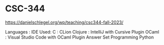 # CSC-344
https://danielschlegel.org/wp/teaching/csc344-fall-2023/

Languages : IDE Used:
C : CLion 
Clojure : IntelliJ with Cursive Plugin
OCaml : Visual Studio Code with OCaml Plugin
Answer Set Programming
Python 

